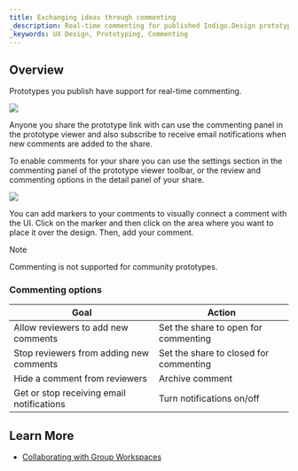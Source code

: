 ```yaml
---
title: Exchanging ideas through commenting
_description: Real-time commenting for published Indigo.Design prototypes
_keywords: UX Design, Prototyping, Commenting
---
```


##  Overview

Prototypes you publish have support for real-time commenting. 

<div class="divider--half"></div>
<img src="images/Commenting_1.png" srcset="images/Commenting_1@2x.png 2x" />
<div class="divider--half"></div>
<div class="divider--half"></div>
<div class="divider--half"></div>
<div class="divider--half"></div>
<div class="divider--half"></div>

Anyone you share the prototype link with can use the commenting panel in the prototype viewer and also subscribe to receive email notifications when new comments are added to the share.

To enable comments for your share you can use the settings section in the commenting panel of the prototype viewer toolbar, or the review and commenting options in the detail panel of your share.

<div class="divider--half"></div>
<img src="images/Commenting_2.png" srcset="images/Commenting_2@2x.png 2x" />
<div class="divider--half"></div>
<div class="divider--half"></div>
<div class="divider--half"></div>
<div class="divider--half"></div>
<div class="divider--half"></div>

You can add markers to your comments to visually connect a comment with the UI. Click on the marker and then click on the area where you want to place it over the design. Then, add your comment.

> [!Note]
>Commenting is not supported for community prototypes.

### Commenting options

Goal | Action
------------- | -------------
Allow reviewers to add new comments | Set the share to open for commenting
Stop reviewers from adding new comments | Set the share to closed for commenting
Hide a comment from reviewers | Archive comment
Get or stop receiving email notifications | Turn notifications on/off

##  Learn More

- [Collaborating with Group Workspaces](workspaces.md)